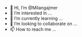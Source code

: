 - 👋 Hi, I’m @Milangajmer
- 👀 I’m interested in ...
- 🌱 I’m currently learning ...
- 💞️ I’m looking to collaborate on ...
- 📫 How to reach me ...

<!---
Milangajmer/Milangajmer is a ✨ special ✨ repository because its `README.md` (this file) appears on your GitHub profile.
You can click the Preview link to take a look at your changes.
--->

